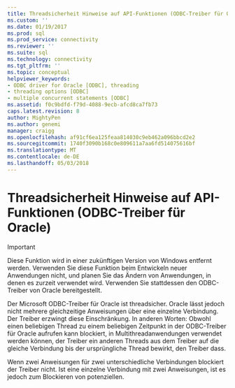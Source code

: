 ```yaml
---
title: Threadsicherheit Hinweise auf API-Funktionen (ODBC-Treiber für Oracle) | Microsoft Docs
ms.custom: ''
ms.date: 01/19/2017
ms.prod: sql
ms.prod_service: connectivity
ms.reviewer: ''
ms.suite: sql
ms.technology: connectivity
ms.tgt_pltfrm: ''
ms.topic: conceptual
helpviewer_keywords:
- ODBC driver for Oracle [ODBC], threading
- threading options [ODBC]
- multiple concurrent statements [ODBC]
ms.assetid: f0c9bdfd-f79d-4088-9ecb-afcd8ca7fb73
caps.latest.revision: 8
author: MightyPen
ms.author: genemi
manager: craigg
ms.openlocfilehash: af91cf6ea125feaa814030c9eb462a096bbcd2e2
ms.sourcegitcommit: 1740f3090b168c0e809611a7aa6fd514075616bf
ms.translationtype: MT
ms.contentlocale: de-DE
ms.lasthandoff: 05/03/2018
---
```

# <a name="thread-safety-notes-on-api-functions-odbc-driver-for-oracle"></a>Threadsicherheit Hinweise auf API-Funktionen (ODBC-Treiber für Oracle)
> [!IMPORTANT]  
>  Diese Funktion wird in einer zukünftigen Version von Windows entfernt werden. Verwenden Sie diese Funktion beim Entwickeln neuer Anwendungen nicht, und planen Sie das Ändern von Anwendungen, in denen es zurzeit verwendet wird. Verwenden Sie stattdessen den ODBC-Treiber von Oracle bereitgestellt.  
  
 Der Microsoft ODBC-Treiber für Oracle ist threadsicher. Oracle lässt jedoch nicht mehrere gleichzeitige Anweisungen über eine einzelne Verbindung. Der Treiber erzwingt diese Einschränkung. In anderen Worten: Obwohl einen beliebigen Thread zu einem beliebigen Zeitpunkt in der ODBC-Treiber für Oracle aufrufen kann blockiert, in Multithreadanwendungen verwendet werden können, der Treiber ein anderen Threads aus dem Treiber auf die gleiche Verbindung bis der ursprüngliche Thread bewirkt, den Treiber dass.  
  
 Wenn zwei Anweisungen für zwei unterschiedliche Verbindungen blockiert der Treiber nicht. Ist eine einzelne Verbindung mit zwei Anweisungen, ist es jedoch zum Blockieren von potenziellen.
